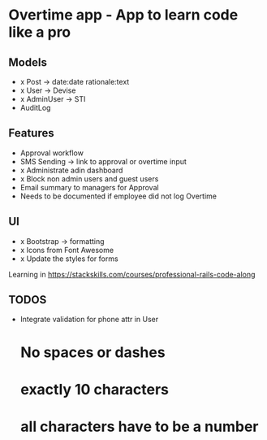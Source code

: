 # Overtime app - App to learn code like a pro

## Models
- x Post -> date:date rationale:text
- x User -> Devise
- x AdminUser -> STI
- AuditLog

## Features
- Approval workflow
- SMS Sending -> link to approval or overtime input
- x Administrate adin dashboard
- x Block non admin users and guest users
- Email summary to managers for Approval
- Needs to be documented if employee did not log Overtime

## UI
- x Bootstrap -> formatting
- x Icons from Font Awesome
- x Update the styles for forms

Learning in https://stackskills.com/courses/professional-rails-code-along

## TODOS
- Integrate validation for phone attr in User
  # No spaces or dashes
  # exactly 10 characters
  # all characters have to be a number
